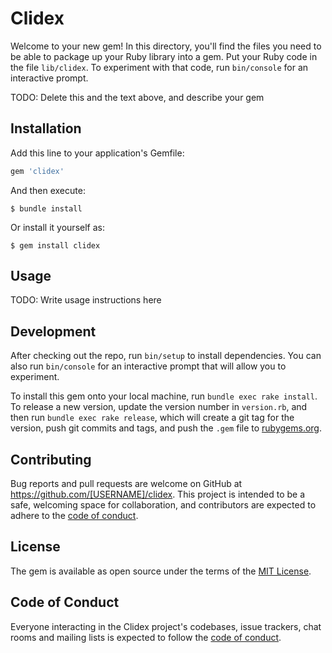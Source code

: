 # Clidex

Welcome to your new gem! In this directory, you'll find the files you need to be able to package up your Ruby library into a gem. Put your Ruby code in the file `lib/clidex`. To experiment with that code, run `bin/console` for an interactive prompt.

TODO: Delete this and the text above, and describe your gem

## Installation

Add this line to your application's Gemfile:

```ruby
gem 'clidex'
```

And then execute:

    $ bundle install

Or install it yourself as:

    $ gem install clidex

## Usage

TODO: Write usage instructions here

## Development

After checking out the repo, run `bin/setup` to install dependencies. You can also run `bin/console` for an interactive prompt that will allow you to experiment.

To install this gem onto your local machine, run `bundle exec rake install`. To release a new version, update the version number in `version.rb`, and then run `bundle exec rake release`, which will create a git tag for the version, push git commits and tags, and push the `.gem` file to [rubygems.org](https://rubygems.org).

## Contributing

Bug reports and pull requests are welcome on GitHub at https://github.com/[USERNAME]/clidex. This project is intended to be a safe, welcoming space for collaboration, and contributors are expected to adhere to the [code of conduct](https://github.com/[USERNAME]/clidex/blob/master/CODE_OF_CONDUCT.md).


## License

The gem is available as open source under the terms of the [MIT License](https://opensource.org/licenses/MIT).

## Code of Conduct

Everyone interacting in the Clidex project's codebases, issue trackers, chat rooms and mailing lists is expected to follow the [code of conduct](https://github.com/[USERNAME]/clidex/blob/master/CODE_OF_CONDUCT.md).
